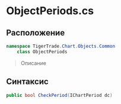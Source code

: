 
# ObjectPeriods.cs
## Расположение
```csharp
namespace TigerTrade.Chart.Objects.Common  
    class ObjectPeriods
```

> Описание

## Синтаксис
```csharp
public bool CheckPeriod(IChartPeriod dc)
```

